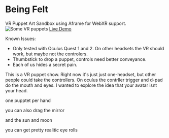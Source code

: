 # Being Felt
VR Puppet Art Sandbox using Aframe for WebXR support.
![Some VR puppets](https://repository-images.githubusercontent.com/359958914/0db4d680-a603-11eb-97aa-51bc376e11b5)
[Live Demo](https://jimmyrhythm.github.io/beingfelt/)

Known Issues:
* Only tested with Oculus Quest 1 and 2. On other headsets the VR should work, but maybe not the controlers.
* Thumbstick to drop a puppet, controls need better conveyance. 
* Each of us hides a secret pain.

This is a VR puppet show. Right now it's just just one-headset, but other people could take the controllers. On oculus the contrller trigger and d-pad do the mouth and eyes. I wanted to explore the idea that your avatar isnt your head. 

one pupptet per hand

you can also drag the mirror

and the sun and moon

you can get pretty realitic eye rolls
